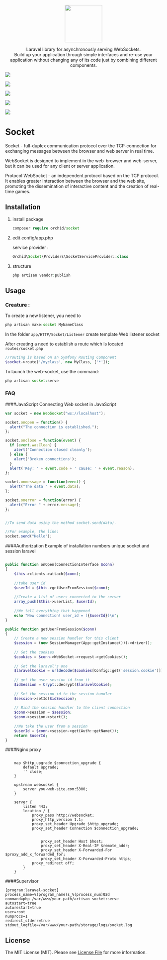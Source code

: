 <p align="center">
<a href="https://github.com/TheOrchid/Platform"><img height="120"  src="https://cloud.githubusercontent.com/assets/5102591/22400427/ecfae2ce-e5c5-11e6-8430-16eef73c01a5.png">
</a>
</p>




<p align="center">
Laravel  library for asynchronously serving WebSockets. <br> Build up your application through simple interfaces and re-use your application without changing any of its code just by combining different components.
</p>

<p align="center">




<a href="https://insight.sensiolabs.com/projects/044d975d-c934-4d2a-9fb0-ffdf065db545"><img src="https://insight.sensiolabs.com/projects/044d975d-c934-4d2a-9fb0-ffdf065db545/mini.png?2"/></a>


<a href="https://styleci.io/repos/48105071"><img src="https://styleci.io/repos/48105071/shield?branch=master"/></a>

<a href="https://packagist.org/packages/orchid/socket"><img src="https://poser.pugx.org/orchid/socket/v/stable"/></a>

<a href="https://packagist.org/packages/orchid/socket"><img src="https://poser.pugx.org/orchid/socket/downloads"/></a>

<a href="https://packagist.org/packages/orchid/socket"><img src="https://poser.pugx.org/orchid/socket/license"/></a>



</p>



# Socket

Socket - full-duplex communication protocol over the TCP-connection for exchanging messages between the browser and web server in real time.

WebSocket is designed to implement in the web-browser and web-server, but it can be used for any client or server application.

Protocol WebSocket - an independent protocol based on the TCP protocol. It enables greater interaction between the browser and the web site, promoting the dissemination of interactive content and the creation of real-time games.





## Installation

1. install package

	```php
    composer require orchid/socket
	```

1. edit config/app.php

	service provider :

	```php
	Orchid\Socket\Providers\SocketServiceProvider::class
	```

1. structure

	```php
	php artisan vendor:publish
	```


## Usage

### Creature :
	
To create a new listener, you need to	
```php
php artisan make:socket MyNameClass
```

In the folder `app/HTTP/Socket/Listener` create template Web listener socket

After creating a need to establish a route which Is located `routes/socket.php`

```php
//routing is based on an Symfony Routing Component
$socket->route('/myclass', new MyClass, ['*']);
```

To launch the web-socket, use the command:
```php
php artisan socket:serve
```

### FAQ



####JavaScript
Connecting Web socket in JavaScript

```javascript
var socket = new WebSocket("ws://localhost");

socket.onopen = function() {
  alert("The connection is established.");
};

socket.onclose = function(event) {
  if (event.wasClean) {
    alert('Connection closed cleanly');
  } else {
    alert('Broken connections'); 
  }
  alert('Key: ' + event.code + ' cause: ' + event.reason);
};

socket.onmessage = function(event) {
  alert("The data " + event.data);
};

socket.onerror = function(error) {
  alert("Error " + error.message);
};


//To send data using the method socket.send(data).

//For example, the line:
socket.send("Hello");

```



####Authorization
Example of installation numbers unique socket and session laravel
```php

public function onOpen(ConnectionInterface $conn)
{
    $this->clients->attach($conn);
    
    //take user id
    $userId = $this->getUserFromSession($conn);
    
    //Create a list of users connected to the server
    array_push($this->userList, $userId);
    
    //We tell everything that happened
    echo "New connection! user_id = ({$userId})\n";
}

public function getUserFromSession($conn)
{
    // Create a new session handler for this client
    $session = (new SessionManager(App::getInstance()))->driver();
    
    // Get the cookies
    $cookies = $conn->WebSocket->request->getCookies();
    
    // Get the laravel's one
    $laravelCookie = urldecode($cookies[Config::get('session.cookie')]);
    
    // get the user session id from it
    $idSession = Crypt::decrypt($laravelCookie);
    
    // Set the session id to the session handler
    $session->setId($idSession);
    
    // Bind the session handler to the client connection
    $conn->session = $session;
    $conn->session->start();
    
    //We take the user from a session
    $userId = $conn->session->get(Auth::getName());
    return $userId;
}

```


####Nginx proxy

```

    map $http_upgrade $connection_upgrade {
        default upgrade;
        '' close;
    }

    upstream websocket {
        server you-web-site.com:5300;
    }

    server {
        listen 443;
        location / {
            proxy_pass http://websocket;
            proxy_http_version 1.1;
            proxy_set_header Upgrade $http_upgrade;
            proxy_set_header Connection $connection_upgrade;


                proxy_set_header Host $host;
                proxy_set_header X-Real-IP $remote_addr;
                proxy_set_header X-Forwarded-For $proxy_add_x_forwarded_for;
                proxy_set_header X-Forwarded-Proto https;
            proxy_redirect off;
        }
    }
```


####Supervisor

```
[program:laravel-socket]
process_name=%(program_name)s_%(process_num)02d
command=php /var/www/your-path/artisan socket:serve
autostart=true
autorestart=true
user=root
numprocs=1
redirect_stderr=true
stdout_logfile=/var/www/your-path/storage/logs/socket.log
```


## License

The MIT License (MIT). Please see [License File](LICENSE) for more information.
